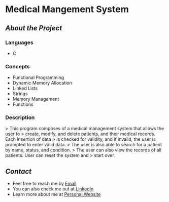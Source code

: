 **<h1>Medical Mangement System</h1>**

*<h2>About the Project</h2>*
<h3>Languages</h3>
    <ul>
        <li>C</li>
    </ul>
<h3>Concepts</h3>
    <ul>
        <li>Functional Programming</li>
        <li>Dynamic Memory Allocation</li>
        <li>Linked Lists</li>
        <li>Strings</li>
        <li>Memory Management</li>
        <li>Functions</li>
    </ul>


<h3>Description</h3>
> This program composes of a medical management system that allows the user to 
> create, modify, and delete patients, and their medical records. Each insertion of data
> is checked for validity, and if invalid, the user is prompted to enter valid data.
> The user is also able to search for a patient by name, status, and condition. 
> The user can also view the records of all patients. User can reset the system and
> start over. 

*<h2>Contact</h3>*
<ul>
  <li>Feel free to reach me by <a href="mailto:kenny.cui@mail.utoronto.ca">Email</a></li>
  <li>You can also check me out at <a href="https://www.linkedin.com/in/kenny-cui-b9a8b9a4/">LinkedIn</a></li>
  <li>Learn more about me at <a href="https://kcui0327.github.io/">Personal Website</a>
</ul>

